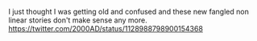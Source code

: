 I just thought I was getting old and confused and these new fangled non linear stories don't make sense any more. https://twitter.com/2000AD/status/1128988798900154368